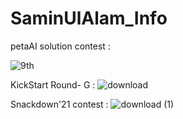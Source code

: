 # SaminUlAlam_Info
petaAI solution contest : 

![9th](https://user-images.githubusercontent.com/48744887/182946974-39b34040-73cf-49be-8f32-694a05bca3db.png)


KickStart Round- G :
![download](https://user-images.githubusercontent.com/48744887/182947027-150309d6-e763-4c0a-aab7-acf6966cb6d7.png)


Snackdown'21 contest :
![download (1)](https://user-images.githubusercontent.com/48744887/182947695-63b065c5-928f-4090-92dd-497cc5e95a64.png)
